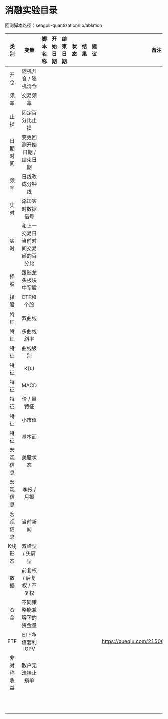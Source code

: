 # 消融实验目录

回测脚本路径：seagull-quantization/lib/ablation

|    类别    |                变量                | 脚本名称 | 开始日期 | 结束日期 | 状态 | 结果 | 建议 |                  备注                   |
| :--------: | :--------------------------------: | :------: | :------: | :------: | :--: | :--: | :--: | :-------------------------------------: |
|    开仓    |        随机开仓 / 随机清仓         |          |          |          |      |      |      |                                         |
|    频率    |              交易频率              |          |          |          |      |      |      |                                         |
|    止损    |           固定百分比止损           |          |          |          |      |      |      |                                         |
|  日期时间  |    变更回测开始日期 / 结束日期     |          |          |          |      |      |      |                                         |
|    频率    |           日线改成分钟线           |          |          |          |      |      |      |                                         |
|    实时    |          添加实时数据信号          |          |          |          |      |      |      |                                         |
|    实时    | 和上一交易日当前时间交易额的百分比 |          |          |          |      |      |      |                                         |
|    择股    |         跟随龙头板块中军股         |          |          |          |      |      |      |                                         |
|    择股    |             ETF和个股              |          |          |          |      |      |      |                                         |
|    特征    |               双曲线               |          |          |          |      |      |      |                                         |
|    特征    |             多曲线斜率             |          |          |          |      |      |      |                                         |
|    特征    |              曲线级别              |          |          |          |      |      |      |                                         |
|    特征    |                KDJ                 |          |          |          |      |      |      |                                         |
|    特征    |                MACD                |          |          |          |      |      |      |                                         |
|    特征    |            价 / 量特征             |          |          |          |      |      |      |                                         |
|    特征    |               小市值               |          |          |          |      |      |      |                                         |
|    特征    |               基本面               |          |          |          |      |      |      |                                         |
|  宏观信息  |              美股状态              |          |          |          |      |      |      |                                         |
|  宏观信息  |            季报 / 月报             |          |          |          |      |      |      |                                         |
|  宏观信息  |              当前新闻              |          |          |          |      |      |      |                                         |
|  K线形态   |          双峰型 / 头肩型           |          |          |          |      |      |      |                                         |
|    数据    |      前复权 / 后复权 / 不复权      |          |          |          |      |      |      |                                         |
|    资金    |      不同策略能兼容下的资金量      |          |          |          |      |      |      |                                         |
|    ETF     |          ETF净值套利IOPV           |          |          |          |      |      |      | https://xueqiu.com/2150600161/261473191 |
| 非对称收益 |          散户无法挂止损单          |          |          |          |      |      |      |                                         |
|            |                                    |          |          |          |      |      |      |                                         |
|            |                                    |          |          |          |      |      |      |                                         |
|            |                                    |          |          |          |      |      |      |                                         |
|            |                                    |          |          |          |      |      |      |                                         |
|            |                                    |          |          |          |      |      |      |                                         |
|            |                                    |          |          |          |      |      |      |                                         |
|            |                                    |          |          |          |      |      |      |                                         |
|            |                                    |          |          |          |      |      |      |                                         |
|            |                                    |          |          |          |      |      |      |                                         |
|            |                                    |          |          |          |      |      |      |                                         |
|            |                                    |          |          |          |      |      |      |                                         |